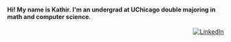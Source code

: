 <p align="center"><h4>Hi! My name is Kathir. I'm an undergrad at UChicago double majoring in math and computer science.</h4></p>

<p align="right"><a href=https://www.linkedin.com/in/kathir-meyyappan/"><img alt="LinkedIn" src="https://img.shields.io/badge/-Kathir_Meyyappan-blue?style=flat-square&logo=Linkedin&logoColor=white&link=https://www.linkedin.com/in/kathir-meyyappan/"></a>
</p>
